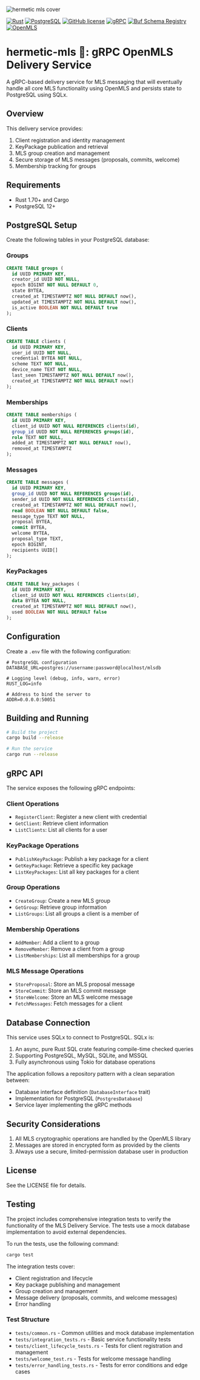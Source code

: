 ![hermetic mls cover](https://github.com/Hermetic-Labs/hermetic-mls/blob/main/assets/cover.png?raw=true)

[![Rust](https://img.shields.io/badge/Rust-1.70%2B-orange)](https://www.rust-lang.org/)
[![PostgreSQL](https://img.shields.io/badge/PostgreSQL-12%2B-blue)](https://www.postgresql.org/)
[![GitHub license](https://img.shields.io/github/license/Hermetic-Labs/hermetic-mls)](https://github.com/Hermetic-Labs/hermetic-mls/blob/main/LICENSE)
[![gRPC](https://img.shields.io/badge/gRPC-API-green)](https://grpc.io/)
[![Buf Schema Registry](https://img.shields.io/badge/Buf%20Schema-Registry-4285F4)](https://buf.build/hermetic-labs/hermetic-mls)
[![OpenMLS](https://img.shields.io/badge/OpenMLS-Implementation-purple)](https://github.com/openmls/openmls)

# hermetic-mls 🔮: gRPC OpenMLS Delivery Service

A gRPC-based delivery service for MLS messaging that will eventually handle all core MLS functionality using OpenMLS and persists state to PostgreSQL using SQLx.

## Overview

This delivery service provides:

1. Client registration and identity management
2. KeyPackage publication and retrieval
3. MLS group creation and management
4. Secure storage of MLS messages (proposals, commits, welcome)
5. Membership tracking for groups

## Requirements

- Rust 1.70+ and Cargo
- PostgreSQL 12+

## PostgreSQL Setup

Create the following tables in your PostgreSQL database:

### Groups
```sql
CREATE TABLE groups (
  id UUID PRIMARY KEY,
  creator_id UUID NOT NULL,
  epoch BIGINT NOT NULL DEFAULT 0,
  state BYTEA,
  created_at TIMESTAMPTZ NOT NULL DEFAULT now(),
  updated_at TIMESTAMPTZ NOT NULL DEFAULT now(),
  is_active BOOLEAN NOT NULL DEFAULT true
);
```

### Clients
```sql
CREATE TABLE clients (
  id UUID PRIMARY KEY,
  user_id UUID NOT NULL,
  credential BYTEA NOT NULL,
  scheme TEXT NOT NULL,
  device_name TEXT NOT NULL,
  last_seen TIMESTAMPTZ NOT NULL DEFAULT now(),
  created_at TIMESTAMPTZ NOT NULL DEFAULT now()
);
```

### Memberships
```sql
CREATE TABLE memberships (
  id UUID PRIMARY KEY,
  client_id UUID NOT NULL REFERENCES clients(id),
  group_id UUID NOT NULL REFERENCES groups(id),
  role TEXT NOT NULL,
  added_at TIMESTAMPTZ NOT NULL DEFAULT now(),
  removed_at TIMESTAMPTZ
);
```

### Messages
```sql
CREATE TABLE messages (
  id UUID PRIMARY KEY,
  group_id UUID NOT NULL REFERENCES groups(id),
  sender_id UUID NOT NULL REFERENCES clients(id),
  created_at TIMESTAMPTZ NOT NULL DEFAULT now(),
  read BOOLEAN NOT NULL DEFAULT false,
  message_type TEXT NOT NULL,
  proposal BYTEA,
  commit BYTEA,
  welcome BYTEA,
  proposal_type TEXT,
  epoch BIGINT,
  recipients UUID[] 
);
```

### KeyPackages
```sql
CREATE TABLE key_packages (
  id UUID PRIMARY KEY,
  client_id UUID NOT NULL REFERENCES clients(id),
  data BYTEA NOT NULL,
  created_at TIMESTAMPTZ NOT NULL DEFAULT now(),
  used BOOLEAN NOT NULL DEFAULT false
);
```

## Configuration

Create a `.env` file with the following configuration:

```
# PostgreSQL configuration
DATABASE_URL=postgres://username:password@localhost/mlsdb

# Logging level (debug, info, warn, error)
RUST_LOG=info

# Address to bind the server to
ADDR=0.0.0.0:50051
```

## Building and Running

```bash
# Build the project
cargo build --release

# Run the service
cargo run --release
```

## gRPC API

The service exposes the following gRPC endpoints:

### Client Operations
- `RegisterClient`: Register a new client with credential
- `GetClient`: Retrieve client information
- `ListClients`: List all clients for a user

### KeyPackage Operations
- `PublishKeyPackage`: Publish a key package for a client
- `GetKeyPackage`: Retrieve a specific key package
- `ListKeyPackages`: List all key packages for a client

### Group Operations
- `CreateGroup`: Create a new MLS group
- `GetGroup`: Retrieve group information
- `ListGroups`: List all groups a client is a member of

### Membership Operations
- `AddMember`: Add a client to a group
- `RemoveMember`: Remove a client from a group
- `ListMemberships`: List all memberships for a group

### MLS Message Operations
- `StoreProposal`: Store an MLS proposal message
- `StoreCommit`: Store an MLS commit message
- `StoreWelcome`: Store an MLS welcome message
- `FetchMessages`: Fetch messages for a client

## Database Connection

This service uses SQLx to connect to PostgreSQL. SQLx is:

1. An async, pure Rust SQL crate featuring compile-time checked queries
2. Supporting PostgreSQL, MySQL, SQLite, and MSSQL
3. Fully asynchronous using Tokio for database operations

The application follows a repository pattern with a clean separation between:

- Database interface definition (`DatabaseInterface` trait)
- Implementation for PostgreSQL (`PostgresDatabase`)
- Service layer implementing the gRPC methods

## Security Considerations

1. All MLS cryptographic operations are handled by the OpenMLS library
2. Messages are stored in encrypted form as provided by the clients
3. Always use a secure, limited-permission database user in production

## License

See the LICENSE file for details.

## Testing

The project includes comprehensive integration tests to verify the functionality of the MLS Delivery Service. The tests use a mock database implementation to avoid external dependencies.

To run the tests, use the following command:

```bash
cargo test
```

The integration tests cover:

- Client registration and lifecycle
- Key package publishing and management
- Group creation and management
- Message delivery (proposals, commits, and welcome messages)
- Error handling

### Test Structure

- `tests/common.rs` - Common utilities and mock database implementation
- `tests/integration_tests.rs` - Basic service functionality tests
- `tests/client_lifecycle_tests.rs` - Tests for client registration and management
- `tests/welcome_test.rs` - Tests for welcome message handling
- `tests/error_handling_tests.rs` - Tests for error conditions and edge cases 
